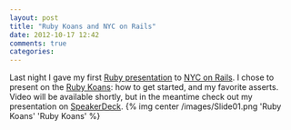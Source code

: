 ```yaml
---
layout: post
title: "Ruby Koans and NYC on Rails"
date: 2012-10-17 12:42
comments: true
categories: 
---
```

Last night I gave my first [Ruby presentation](https://speakerdeck.com/u/cjbrock/p/getting-started-with-ruby-koans) to [NYC on Rails](http://www.meetup.com/nyc-on-rails/).  I chose to present on the [Ruby Koans](http://cjbrock.github.com/blog/2012/10/10/5-easy-steps-to-getting-started-with-ruby-koans/): how to get started, and my favorite asserts. Video will be available shortly, but in the meantime check out my presentation on [SpeakerDeck](https://speakerdeck.com/u/cjbrock/p/getting-started-with-ruby-koans).
{% img center /images/Slide01.png 'Ruby Koans' 'Ruby Koans' %}